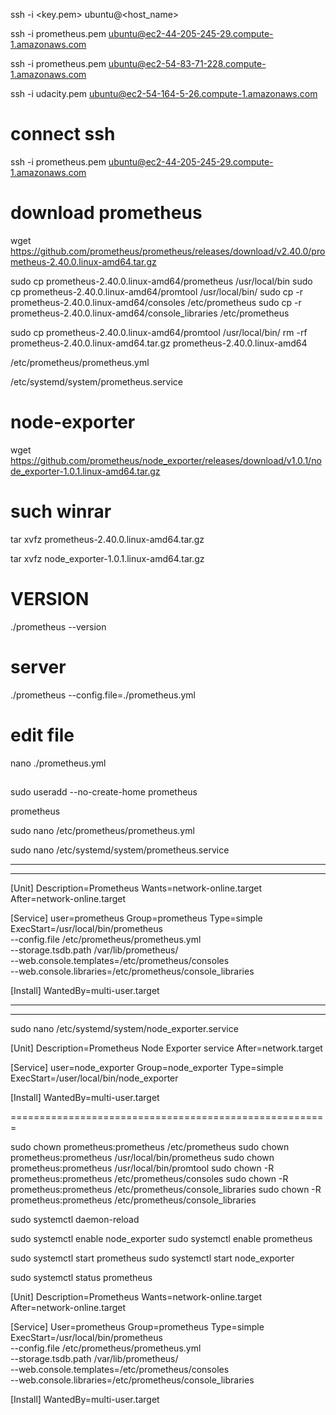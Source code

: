 ssh -i <key.pem> ubuntu@<host_name> 

ssh -i prometheus.pem ubuntu@ec2-44-205-245-29.compute-1.amazonaws.com

ssh -i prometheus.pem ubuntu@ec2-54-83-71-228.compute-1.amazonaws.com

ssh -i udacity.pem ubuntu@ec2-54-164-5-26.compute-1.amazonaws.com

# connect ssh    
ssh -i prometheus.pem ubuntu@ec2-44-205-245-29.compute-1.amazonaws.com
# download prometheus
wget https://github.com/prometheus/prometheus/releases/download/v2.40.0/prometheus-2.40.0.linux-amd64.tar.gz



sudo cp prometheus-2.40.0.linux-amd64/prometheus /usr/local/bin
sudo cp prometheus-2.40.0.linux-amd64/promtool /usr/local/bin/
sudo cp -r prometheus-2.40.0.linux-amd64/consoles /etc/prometheus
sudo cp -r prometheus-2.40.0.linux-amd64/console_libraries /etc/prometheus

sudo cp prometheus-2.40.0.linux-amd64/promtool /usr/local/bin/
rm -rf prometheus-2.40.0.linux-amd64.tar.gz prometheus-2.40.0.linux-amd64



/etc/prometheus/prometheus.yml

/etc/systemd/system/prometheus.service


# node-exporter
wget https://github.com/prometheus/node_exporter/releases/download/v1.0.1/node_exporter-1.0.1.linux-amd64.tar.gz

# such winrar
tar xvfz prometheus-2.40.0.linux-amd64.tar.gz

tar xvfz node_exporter-1.0.1.linux-amd64.tar.gz 



# VERSION
./prometheus --version


# server
./prometheus --config.file=./prometheus.yml

# edit file 
nano ./prometheus.yml



## ###########################

sudo useradd --no-create-home prometheus 

prometheus

sudo nano /etc/prometheus/prometheus.yml

sudo nano /etc/systemd/system/prometheus.service

---------------------------------------------------------
----------------------------------------------------------
[Unit]
Description=Prometheus
Wants=network-online.target
After=network-online.target

[Service]
user=prometheus
Group=prometheus
Type=simple
ExecStart=/usr/local/bin/prometheus \
    --config.file /etc/prometheus/prometheus.yml \
    --storage.tsdb.path /var/lib/prometheus/ \
    --web.console.templates=/etc/prometheus/consoles \
    --web.console.libraries=/etc/prometheus/console_libraries

[Install]
WantedBy=multi-user.target

------------------------------------------------------------
------------------------------------------------------------




sudo nano /etc/systemd/system/node_exporter.service



[Unit]
Description=Prometheus Node Exporter service
After=network.target

[Service]
user=node_exporter
Group=node_exporter
Type=simple
ExecStart=/user/local/bin/node_exporter

[Install]
WantedBy=multi-user.target

=======================================================


sudo chown prometheus:prometheus /etc/prometheus
sudo chown prometheus:prometheus /usr/local/bin/prometheus
sudo chown prometheus:prometheus /usr/local/bin/promtool
sudo chown -R prometheus:prometheus /etc/prometheus/consoles
sudo chown -R prometheus:prometheus /etc/prometheus/console_libraries
sudo chown -R prometheus:prometheus /etc/prometheus/console_libraries
  


sudo systemctl daemon-reload


sudo systemctl enable node_exporter
sudo systemctl enable prometheus


sudo systemctl start prometheus
sudo systemctl start node_exporter



sudo systemctl status prometheus

[Unit]
Description=Prometheus
Wants=network-online.target
After=network-online.target

[Service]
User=prometheus
Group=prometheus
Type=simple
ExecStart=/usr/local/bin/prometheus \
    --config.file /etc/prometheus/prometheus.yml \
    --storage.tsdb.path /var/lib/prometheus/ \
    --web.console.templates=/etc/prometheus/consoles \
    --web.console.libraries=/etc/prometheus/console_libraries

[Install]
WantedBy=multi-user.target


